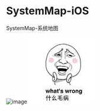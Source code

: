 # SystemMap-iOS
SystemMap-系统地图

![image](https://github.com/ZongAng123/SystemMap-iOS/blob/master/IMG_0097.png)
![image](https://github.com/AngelSXD/sxd_first_repository/blob/master/images/20160615165142.png)
